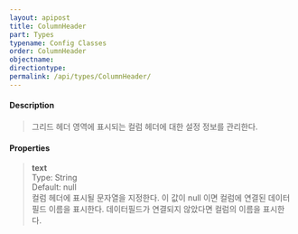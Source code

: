 ```yaml
---
layout: apipost
title: ColumnHeader
part: Types
typename: Config Classes
order: ColumnHeader
objectname: 
directiontype: 
permalink: /api/types/ColumnHeader/
---
```


#### Description

> 그리드 헤더 영역에 표시되는 컬럼 헤더에 대한 설정 정보를 관리한다.

#### Properties

> **text**  
> Type: String   
> Default: null      
> 컬럼 헤더에 표시될 문자열을 지정한다. 이 값이 null 이면 컬럼에 연결된 데이터필드 이름을 표시한다. 데이터필드가 연결되지 않았다면 컬럼의 이름을 표시한다.  

